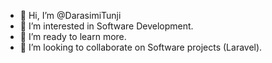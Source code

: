 - 👋 Hi, I’m @DarasimiTunji
- 👀 I’m interested in Software Development.
- 🌱 I’m ready to learn more.
- 💞️ I’m looking to collaborate on Software projects (Laravel).
  
<!---
DarasimiTunji/DarasimiTunji is a ✨ special ✨ repository because its `README.md` (this file) appears on your GitHub profile.
You can click the Preview link to take a look at your changes.
--->
